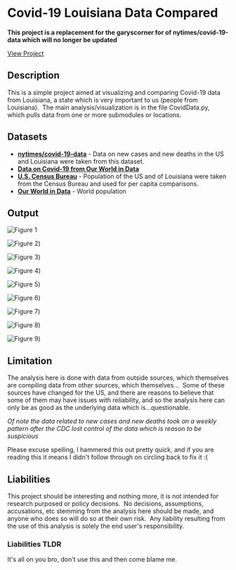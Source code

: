 # Covid-19 Louisiana Data Compared

**This project is a replacement for the garyscorner for of nytimes/covid-19-data which will no longer be updated**

[View Project](https://github.com/GarysCorner/Covid19-LaCompared/blob/master/CovidData.ipynb)

## Description
This is a simple project aimed at visualizing and comparing Covid-19 data from Louisiana, a state which is very important to us (people from Louisiana).  The main analysis/visualization is in the file CovidData.py, which pulls data from one or more submodules or locations.

## Datasets

* **[nytimes/covid-19-data](https://github.com/nytimes/covid-19-data)** - Data on new cases and new deaths in the US and Louisiana were taken from this dataset.
* **[Data on Covid-19 from Our World in Data](https://github.com/owid/covid-19-data/tree/master/public/data)**
* **[U.S. Census Bureau](https://www.census.gov)** - Population of the US and of Louisiana were taken from the Census Bureau and used for per capita comparisons.
* **[Our World in Data](https://ourworldindata.org/world-population-growth)** - World population

## Output

![Figure 1](https://github.com/GarysCorner/Covid19-LaCompared/blob/master/fig1.jpg)

![Figure 2](https://github.com/GarysCorner/Covid19-LaCompared/blob/master/fig2.jpg))

![Figure 3](https://github.com/GarysCorner/Covid19-LaCompared/blob/master/fig3.jpg))

![Figure 4](https://github.com/GarysCorner/Covid19-LaCompared/blob/master/fig4.jpg))

![Figure 5](https://github.com/GarysCorner/Covid19-LaCompared/blob/master/fig5.jpg))

![Figure 6](https://github.com/GarysCorner/Covid19-LaCompared/blob/master/fig6.jpg))

![Figure 7](https://github.com/GarysCorner/Covid19-LaCompared/blob/master/fig7.jpg))

![Figure 8](https://github.com/GarysCorner/Covid19-LaCompared/blob/master/fig8.jpg))

![Figure 9](https://github.com/GarysCorner/Covid19-LaCompared/blob/master/fig9.jpg))


## Limitation
The analysis here is done with data from outside sources, which themselves are compiling data from other sources, which themselves...  Some of these sources have changed for the US, and there are reasons to believe that some of them may have issues with reliability, and so the analysis here can only be as good as the underlying data which is...questionable.  

*Of note the data related to new cases and new deaths took on a weekly pattern after the CDC lost control of the data which is reason to be suspicious*

Please excuse spelling, I hammered this out pretty quick, and if you are reading this it means I didn't follow through on circling back to fix it :(

## Liabilities
This project should be interesting and nothing more, it is not intended for research purposed or policy decisions.  No decisions, assumptions, accusations, etc stemming from the analysis here should be made, and anyone who does so will do so at their own risk.  Any liability resulting from the use of this analysis is solely the end user's responsibility. 

### Liabilities TLDR
It's all on you bro, don't use this and then come blame me.

